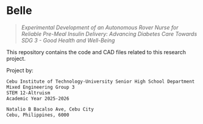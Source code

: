 # Belle

> *Experimental Development of an Autonomous Rover Nurse for Reliable Pre-Meal Insulin Delivery: Advancing Diabetes Care Towards SDG 3 - Good Health and Well-Being*

This repository contains the code and CAD files related to this research
project.

Project by:

```txt
Cebu Institute of Technology-University Senior High School Department
Mixed Engineering Group 3
STEM 12-Altruism
Academic Year 2025-2026
```

```txt
Natalio B Bacalso Ave, Cebu City
Cebu, Philippines, 6000
```
